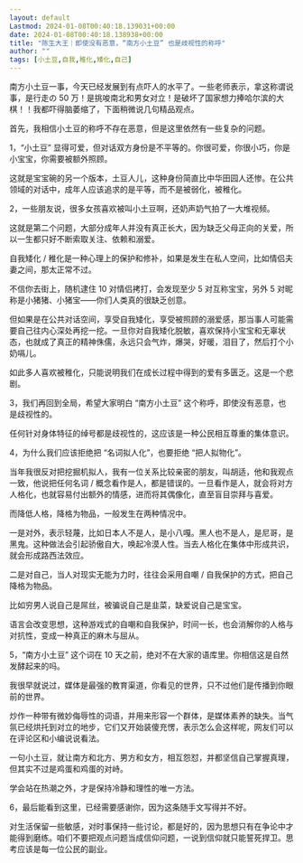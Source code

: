```yaml
---
layout: default
Lastmod: 2024-01-08T00:40:18.139031+00:00
date: 2024-01-08T00:40:18.138938+00:00
title: "陈生大王｜即使没有恶意，“南方小土豆” 也是歧视性的称呼"
author: ""
tags: [小土豆,自我,稚化,矮化,自己]
---
```


南方小土豆一事，今天已经发展到有点吓人的水平了。一些老师表示，拿这称谓说事，是行走の 50 万！是挑唆南北和男女对立！是破坏了国家想力捧哈尔滨的大棋！！我都吓得脑萎缩了，下面稍微说几句精品观点。

首先，我相信小土豆的称呼不存在恶意，但是这里依然有一些复杂的问题。

1，“小土豆” 显得可爱，但对话双方身份是不平等的。你很可爱，你很小巧，你是小宝宝，你需要被额外照顾。

这就是宝宝碗的另一个版本，土豆人儿，这种身份简直比中华田园人还惨。在公共领域的对话中，成年人应该追求的是平等，而不是被弱化，被稚化。

2，一些朋友说，很多女孩喜欢被叫小土豆啊，还奶声奶气拍了一大堆视频。

这就是第二个问题，大部分成年人并没有真正长大，因为缺乏父母正向的关爱，所以一生都只好不断索取关注、依赖和溺爱。

自我矮化 / 稚化是一种心理上的保护和修补，如果是发生在私人空间，比如情侣夫妻之间，那太正常不过。

不信你去街上，随机逮住 10 对情侣拷打，会发现至少 5 对互称宝宝，另外 5 对昵称是小猪猪、小猪宝——你们人类真的很缺乏创意。

但如果是在公共对话空间，享受自我矮化，享受被照顾的溺爱感，那当事人可能需要自己往内心深处再挖一挖。一旦你对自我矮化脱敏，喜欢保持小宝宝和无辜状态，也就成了真正的精神侏儒，永远只会气炸，爆哭，好暖，泪目了，然后打个小奶嗝儿。

如此多人喜欢被稚化，只能说明我们在成长过程中得到的爱有多匮乏。这是一个悲剧。

3，我们再回到全局，希望大家明白 “南方小土豆” 这个称呼，即使没有恶意，也是歧视性的。

任何针对身体特征的绰号都是歧视性的，这应该是一种公民相互尊重的集体意识。

4，为什么我们应该拒绝把 “名词拟人化”，也要拒绝 “把人拟物化”。

当年我很反对把挖掘机拟人，我有一位关系比较亲密的朋友，叫胡适，他和我观点一致，他说把任何名词 / 概念看作是人，都是错误的。一旦看作是人，就会将对方人格化，也就容易付出额外的情感，进而将其偶像化，直至盲目崇拜与喜爱。

而降低人格，降格为物品，一般发生在两种情况中。

一是对外，表示轻蔑，比如日本人不是人，是小八嘎。黑人也不是人，是尼哥，是黑鬼。这种做法会引起骄傲自大，唤起冷漠人性。当去人格化在集体中形成共识，就会形成路西法效应。

二是对自己，当人对现实无能为力时，往往会采用自嘲 / 自我保护的方式，把自己降格为物品。

比如穷男人说自己是屌丝，被骗说自己是韭菜，缺爱说自己是宝宝。

语言会改变思想，这种游戏式的自嘲和自我保护，时间一长，也会消解你的人格与对抗性，变成一种真正的麻木与屈从。

5，“南方小土豆” 这个词在 10 天之前，绝对不在大家的语库里。你相信这是自然发酵起来的吗。

我很早就说过，媒体是最强的教育渠道，你看见的世界，只不过他们是传播到你眼前的世界。

炒作一种带有微妙侮辱性的词语，并用来形容一个群体，是媒体素养的缺失。当气氛已经烘托到对立的地步，它们又开始装傻充愣，表示怎么会这样呢，网友们可以在评论区和小编说说看法。

一句小土豆，就让南方和北方、男方和女方，相互怨怼，并都坚信自己掌握真理，但其实不过是鸡蛋和鸡蛋的对峙。

学会站在热潮之外，才是保持冷静和理性的唯一方法。

6，最后能看到这里，已经需要感谢你，因为这条随手文写得并不好。

对生活保留一些敏感，对时事保持一些讨论，都是好的，因为思想只有在争论中才能得到磨练。咱们不要把观点问题当成信仰问题，一说到信仰就只能誓死捍卫。思考应该是每一位公民的副业。

